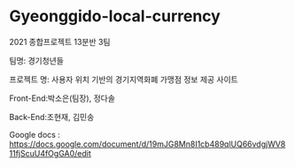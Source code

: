# Gyeonggido-local-currency

2021 종합프로젝트 13분반 3팀

팀명: 경기청년들

프로젝트 명: 사용자 위치 기반의 경기지역화폐 가맹점 정보 제공 사이트

Front-End:박소은(팀장), 정다솔

Back-End:조현재, 김민송

Google docs : https://docs.google.com/document/d/19mJG8Mn8I1cb489qlUQ66vdgjWV811fjScuU4fOgGA0/edit
